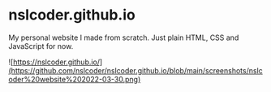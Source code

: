 # nslcoder.github.io

My personal website I made from scratch. Just plain HTML, CSS and JavaScript for now.

![https://nslcoder.github.io/](https://github.com/nslcoder/nslcoder.github.io/blob/main/screenshots/nslcoder%20website%202022-03-30.png)

